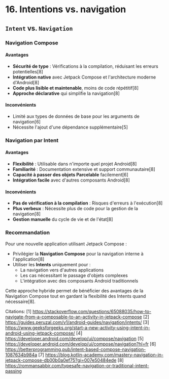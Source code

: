 # 16. Intentions vs. navigation

## `Intent` vs. `Navigation`

### Navigation Compose

#### Avantages

- **Sécurité de type** : Vérifications à la compilation, réduisant les erreurs potentielles[8]
- **Intégration native** avec Jetpack Compose et l'architecture moderne d'Android[8]
- **Code plus lisible et maintenable**, moins de code répétitif[8]
- **Approche déclarative** qui simplifie la navigation[8]

#### Inconvénients

- Limité aux types de données de base pour les arguments de navigation[6]
- Nécessite l'ajout d'une dépendance supplémentaire[5]

### Navigation par Intent

#### Avantages

- **Flexibilité** : Utilisable dans n'importe quel projet Android[8]
- **Familiarité** : Documentation extensive et support communautaire[8]
- **Capacité à passer des objets Parcelable** facilement[6]
- **Intégration facile** avec d'autres composants Android[8]

#### Inconvénients

- **Pas de vérification à la compilation** : Risques d'erreurs à l'exécution[8]
- **Plus verbeux** : Nécessite plus de code pour la gestion de la navigation[8]
- **Gestion manuelle** du cycle de vie et de l'état[8]

### Recommandation

Pour une nouvelle application utilisant Jetpack Compose :

- Privilégier la **Navigation Compose** pour la navigation interne à l'application[8]
- Utiliser les **Intents** uniquement pour :
    - La navigation vers d'autres applications
    - Les cas nécessitant le passage d'objets complexes
    - L'intégration avec des composants Android traditionnels

Cette approche hybride permet de bénéficier des avantages de la Navigation Compose tout en gardant la flexibilité des
Intents quand nécessaire[8].

Citations:
[1] https://stackoverflow.com/questions/65088035/how-to-navigate-from-a-composable-to-an-activity-in-jetpack-compose
[2] https://guides.peruzal.com/v1/android-guides/navigation/intents/
[3] https://www.geeksforgeeks.org/start-a-new-activity-using-intent-in-android-using-jetpack-compose/
[4] https://developer.android.com/develop/ui/compose/navigation
[5] https://developer.android.com/develop/ui/compose/navigation?hl=fr
[6] https://betterprogramming.pub/intent-based-compose-navigation-1087634b984a
[7] https://blog.kotlin-academy.com/mastery-navigation-in-jetpack-compose-db00b0a0ef75?gi=007e50484ede
[8] https://rommansabbir.com/typesafe-navigation-or-traditional-intent-passing